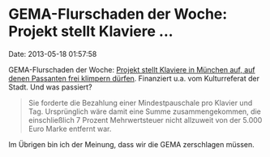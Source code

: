 GEMA-Flurschaden der Woche: Projekt stellt Klaviere \...
========================================================

Date: 2013-05-18 01:57:58

GEMA-Flurschaden der Woche: [Projekt stellt Klaviere in München auf, auf
denen Passanten frei klimpern
dürfen](http://www.heise.de/tp/blogs/6/154282). Finanziert u.a. vom
Kulturreferat der Stadt. Und was passiert?

> Sie forderte die Bezahlung einer Mindestpauschale pro Klavier und Tag.
> Ursprünglich wäre damit eine Summe zusammengekommen, die
> einschließlich 7 Prozent Mehrwertsteuer nicht allzuweit von der 5.000
> Euro Marke entfernt war.

Im Übrigen bin ich der Meinung, dass wir die GEMA zerschlagen müssen.
